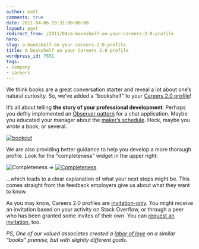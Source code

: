 ```yaml
---
author: matt
comments: true
date: 2011-04-06 19:31:00+00:00
layout: post
redirect_from: /2011/04/a-bookshelf-on-your-careers-2-0-profile
hero: 
slug: a-bookshelf-on-your-careers-2-0-profile
title: A bookshelf on your Careers 2.0 profile
wordpress_id: 7651
tags:
- company
- careers
---
```


We think books are a great conversation starter and reveal a lot about one’s natural curiosity. So, we’ve added a “bookshelf” to your [Careers 2.0 profile](http://careers.stackoverflow.com/cv/books)!

 

It’s all about telling **the story of your professional development**. Perhaps you deftly implemented an [Observer pattern](http://www.amazon.com/Design-Patterns-Elements-Reusable-Object-Oriented/dp/0201633612%3FSubscriptionId%3DAKIAIIBINOD46VC3JCLQ%26tag%3Dws%26linkCode%3Dxm2%26camp%3D2025%26creative%3D165953%26creativeASIN%3D0201633612) for a chat application. Maybe you educated your manager about the [maker’s schedule](http://www.amazon.com/Hackers-Painters-Big-Ideas-Computer/dp/1449389554%3FSubscriptionId%3DAKIAIIBINOD46VC3JCLQ%26tag%3Dws%26linkCode%3Dxm2%26camp%3D2025%26creative%3D165953%26creativeASIN%3D1449389554). Heck, maybe you _wrote_ a book, or several.

 

[![bookcut](http://blog.stackoverflow.com/wp-content/uploads/bookcut.png)](http://careers.stackoverflow.com/cv/books)

 

We are also providing better guidance to help you develop a more thorough profile. Look for the “completeness” widget in the upper right:

 

![Completeness](http://blog.stackoverflow.com/wp-content/uploads/completeness11.png) => [![Completeness](http://blog.stackoverflow.com/wp-content/uploads/completeness21.png)](http://careers.stackoverflow.com/cv/score)

 

…which leads to a clear explanation of what your next steps might be. This comes straight from the feedback employers give us about what they want to know.

 

As you may know, Careers 2.0 profiles are [invitation-only](http://blog.stackoverflow.com/2011/02/careers-2-0-launches/). You might receive an invitation based on your activity on Stack Overflow, or through a peer who has been granted some invites of their own. You can [request an invitation](http://careers.stackoverflow.com/cv/get-one), too.

 

_PS, One of our valued associates created a _[_labor of love_](http://alikewise.com)_ on a similar “books” premise, but with slightly different goals._
